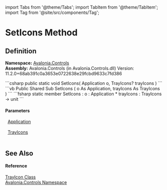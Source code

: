 import Tabs from '@theme/Tabs'; 
import TabItem from '@theme/TabItem'; 
import Tag from '@site/src/components/Tag'; 

# SetIcons Method




## Definition
**Namespace:** <a href="N_Avalonia_Controls">Avalonia.Controls</a>  
**Assembly:** Avalonia.Controls (in Avalonia.Controls.dll) Version: 11.2.0+68ab391c0a3653e0722638e29fcbd9633c7fd386

<Tabs groupId="api-code-preview">
<TabItem value="csharp" label="C#">
```csharp
public static void SetIcons(
	Application o,
	TrayIcons? trayIcons
)
```
</TabItem>
<TabItem value="vb" label="VB">
```vb
Public Shared Sub SetIcons ( 
	o As Application,
	trayIcons As TrayIcons
)
```
</TabItem>
<TabItem value="fsharp" label="F#">
```fsharp
static member SetIcons : 
        o : Application * 
        trayIcons : TrayIcons -> unit 
```
</TabItem>
</Tabs>



#### Parameters
<dl><dt>  <a href="T_Avalonia_Application">Application</a></dt><dd> </dd><dt>  <a href="T_Avalonia_Controls_TrayIcons">TrayIcons</a></dt><dd> </dd></dl>

## See Also


#### Reference
<a href="T_Avalonia_Controls_TrayIcon">TrayIcon Class</a>  
<a href="N_Avalonia_Controls">Avalonia.Controls Namespace</a>  
